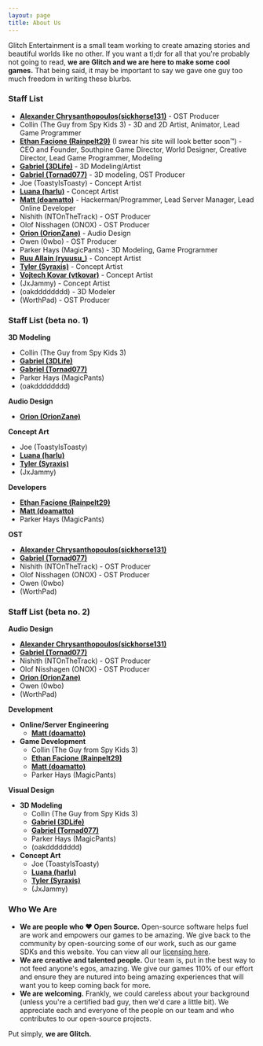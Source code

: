 ```yaml
---
layout: page
title: About Us
---
```


Glitch Entertainment is a small team working to create amazing stories and beautiful worlds like no other. If you want a tl;dr for all that you're probably not going to read, **we are Glitch and we are here to make some cool games.** That being said, it may be important to say we gave one guy too much freedom in writing these blurbs.

### Staff List
- **[Alexander Chrysanthopoulos(sickhorse131)](https://www.indiedb.com/members/alphaproductions)** - OST Producer 
- Collin (The Guy from Spy Kids 3) - 3D and 2D Artist, Animator, Lead Game Programmer
- **[Ethan Facione (Rainpelt29)](https://rainpelt29.github.io/rainpelt29site)** (I swear his site will look better soon™) - CEO and Founder, Southpine Game Director, World Designer, Creative Director, Lead Game Programmer, Modeling
- **[Gabriel (3DLife)](https://twitter.com/3DLIFE_)** - 3D Modeling/Artist
- **[Gabriel (Tornad077)](https://tornado77.artstation.com/)** - 3D modeling, OST Producer
- Joe (ToastyIsToasty) - Concept Artist
- **[Luana (harlu)](https://luanapastor.myportfolio.com/)** - Concept Artist
- **[Matt (doamatto)](https://doamatto.xyz)** - Hackerman/Programmer, Lead Server Manager, Lead Online Developer
- Nishith (NTOnTheTrack) - OST Producer
- Olof Nisshagen (ONOX) - OST Producer
- **[Orion (OrionZane)](https://orionzaneaudio.wixsite.com/orionzaneaudio)** - Audio Design
- Owen (0wbo) - OST Producer
- Parker Hays (MagicPants) - 3D Modeling, Game Programmer
- **[Ruu Allain (ryuusu_)](https://ryuusu.portfolio.site/)** - Concept Artist
- **[Tyler (Syraxis)](https://syraxis.artstation.com)** - Concept Artist
- **[Vojtech Kovar (vtkovar)](https://vtkovar.artstation.com/)** - Concept Artist
- (JxJammy) - Concept Artist
- (oakdddddddd) - 3D Modeler
- (WorthPad) - OST Producer

### Staff List (beta no. 1)

**3D Modeling**
- Collin (The Guy from Spy Kids 3)
- **[Gabriel (3DLife)](https://twitter.com/3DLIFE_)**
- **[Gabriel (Tornad077)](https://www.artstation.com/tornado77)**
- Parker Hays (MagicPants)
- (oakdddddddd)

**Audio Design**
- **[Orion (OrionZane)](https://orionzaneaudio.wixsite.com/orionzaneaudio)**

**Concept Art**
- Joe (ToastyIsToasty)
- **[Luana (harlu)](https://luanapastor.myportfolio.com/)**
- **[Tyler (Syraxis)](https://syraxis.artstation.com)**
- (JxJammy)

**Developers**
- **[Ethan Facione (Rainpelt29)](https://rainpelt29.github.io/rainpelt29site)**
- **[Matt (doamatto)](https://doamatto.xyz)**
- Parker Hays (MagicPants)

**OST**
- **[Alexander Chrysanthopoulos(sickhorse131)](https://www.indiedb.com/members/alphaproductions)**
- **[Gabriel (Tornad077)](https://www.artstation.com/tornado77)**
- Nishith (NTOnTheTrack) - OST Producer
- Olof Nisshagen (ONOX) - OST Producer
- Owen (0wbo)
- (WorthPad)

### Staff List (beta no. 2)

**Audio Design**
- **[Alexander Chrysanthopoulos(sickhorse131)](https://www.indiedb.com/members/alphaproductions)**
- **[Gabriel (Tornad077)](https://www.artstation.com/tornado77)**
- Nishith (NTOnTheTrack) - OST Producer
- Olof Nisshagen (ONOX) - OST Producer
- **[Orion (OrionZane)](https://orionzaneaudio.wixsite.com/orionzaneaudio)**
- Owen (0wbo)
- (WorthPad)

**Development**
- **Online/Server Engineering**
  - **[Matt (doamatto)](https://doamatto.xyz)**
- **Game Development**
  - Collin (The Guy from Spy Kids 3)
  - **[Ethan Facione (Rainpelt29)](https://rainpelt29.github.io/rainpelt29site)**
  - **[Matt (doamatto)](https://doamatto.xyz)**
  - Parker Hays (MagicPants)
  
**Visual Design**
- **3D Modeling**
  - Collin (The Guy from Spy Kids 3)
  - **[Gabriel (3DLife)](https://twitter.com/3DLIFE_)**
  - **[Gabriel (Tornad077)](https://www.artstation.com/tornado77)**
  - Parker Hays (MagicPants)
  - (oakdddddddd)
- **Concept Art**
  - Joe (ToastyIsToasty)
  - **[Luana (harlu)](https://luanapastor.myportfolio.com/)**
  - **[Tyler (Syraxis)](https://syraxis.artstation.com)**
  - (JxJammy)

### Who We Are
- **We are people who ♥ Open Source.** Open-source software helps fuel are work and empowers our games to be amazing. We give back to the community by open-sourcing some of our work, such as our game SDKs and this website. You can view all our [licensing here](/licenses).
- **We are creative and talented people.** Our team is, put in the best way to not feed anyone's egos, amazing. We give our games 110% of our effort and ensure they are nutured into being amazing experiences that will want you to keep coming back for more.
- **We are welcoming.** Frankly, we could careless about your background (unless you're a certified bad guy, then we'd care a little bit). We appreciate each and everyone of the people on our team and who contributes to our open-source projects.

Put simply, **we are Glitch.**
